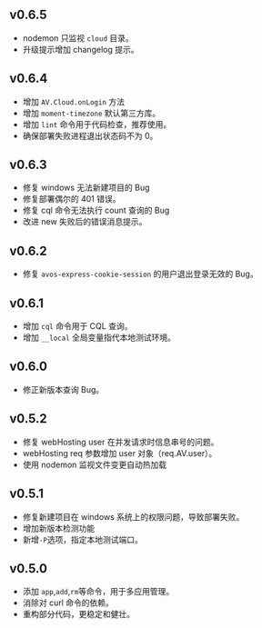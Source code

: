 ## v0.6.5
* nodemon 只监视 `cloud` 目录。
* 升级提示增加 changelog 提示。

## v0.6.4
* 增加 `AV.Cloud.onLogin` 方法
* 增加 `moment-timezone` 默认第三方库。
* 增加 `lint` 命令用于代码检查，推荐使用。
* 确保部署失败进程退出状态码不为 0。

## v0.6.3
* 修复 windows 无法新建项目的 Bug
* 修复部署偶尔的 401 错误。
* 修复 cql 命令无法执行 count 查询的 Bug
* 改进 new 失败后的错误消息提示。

## v0.6.2
* 修复 `avos-express-cookie-session` 的用户退出登录无效的 Bug。

## v0.6.1
* 增加 `cql` 命令用于 CQL 查询。
* 增加 `__local` 全局变量指代本地测试环境。

## v0.6.0

* 修正新版本查询 Bug。

## v0.5.2
* 修复 webHosting user 在并发请求时信息串号的问题。
* webHosting req 参数增加 user 对象（req.AV.user）。
* 使用 nodemon 监视文件变更自动热加载

## v0.5.1
* 修复新建项目在 windows 系统上的权限问题，导致部署失败。
* 增加新版本检测功能
* 新增`-P`选项，指定本地测试端口。

## v0.5.0

* 添加 `app`,`add`,`rm`等命令，用于多应用管理。
* 消除对 curl 命令的依赖。
* 重构部分代码，更稳定和健壮。
